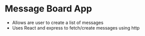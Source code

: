# Message Board App

- Allows are user to create a list of messages
- Uses React and express to fetch/create messages using http 